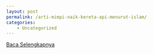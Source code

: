 ```yaml
---
layout: post
permalink: /arti-mimpi-naik-kereta-api-menurut-islam/
categories:
    - Uncategorized
---
```


[Baca Selengkapnya](/03)